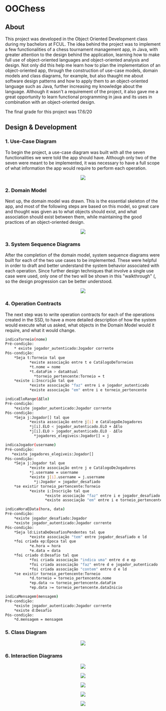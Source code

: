 # OOChess

## About

This project was developed in the Object Oriented Development class during my bachelors at FCUL. The idea behind the project was to implement a few functionalities of a chess tournament management app, in Java, with greater attention to the design behind the application, learning how to make full use of object-oriented languages and object-oriented analysis and design. Not only did this help me learn how to plan the implementation of an object-oriented app, through the construction of use-case models, domain models and class diagrams, for example, but also thaught me about software design patterns and how to apply them to an object-oriented language such as Java, further increasing my knowledge about the language. Although it wasn't a requirement of the project, it also gave me a great opportunity to learn functional programming in java and its uses in combination with an object-oriented design.

The final grade for this project was 17.6/20

## Design & Development

### 1. Use-Case Diagram

To begin the project, a use-case diagram was built with all the seven functionalities we were told the app should have. Although only two of the seven were meant to be implemented, it was necessary to have a full scope of what information the app would require to perform each operation.

<p align="center">
  <img src="https://github.com/JoaoAAnjos/OOChess/blob/main/rsc/casosUso.png">
</p>

### 2. Domain Model

Next up, the domain model was drawn. This is the essential skeleton of the app, and most of the following steps are based on this model, so great care and thought was given as to what objects should exist, and what association should exist between them, while maintaining the good practices of an object-oriented design.

<p align="center">
  <img src="https://github.com/JoaoAAnjos/OOChess/blob/main/rsc/modeloDominio.png">
</p>

### 3. System Sequence Diagrams

After the completion of the domain model, system sequence diagrams were built for each of the two use cases to be implemented. These were helpful in order to draft and better understand the system behavior associated with each operation. Since further design techniques that involve a single use case were used, only one of the two will be shown in this "walkthrough" (, so the design progression can be better understood.

<p align="center">
  <img src="https://github.com/JoaoAAnjos/OOChess/blob/main/rsc/cs5.png">
</p>

### 4. Operation Contracts

The next step was to write operation contracts for each of the operations created in the SSD, to have a more detailed description of how the system would execute what us asked, what objects in the Domain Model would it require, and what it would change.

```sh
indicaTorneio(nome)
Pré-condição:
    * existe jogador_autenticado:Jogador corrente
Pós-condição:
    *Seja t:Torneio tal que
           *existe associação entre t e CatálogoDeTorneios
           *t.nome = nome
           *t.dataFim > dataAtual
             *torneio_pertencente:Torneio = t
    *existe i:Inscrição tal que
           *existe associação "faz" entre i e jogador_autenticado
           *existe associação "em" entre i e torneio_pertencente
```
```sh
indicaEloRange(ΔElo)
Pré-condição:
    *existe jogador_autenticado:Jogador corrente
Pós-condição:
    *Seja j:Jogador[] tal que
           *exista associação entre j[i] e CatálogoDeJogadores
           *j[i].ELO < jogador_autenticado.ELO + ΔElo
           *j[i].ELO > jogador_autenticado.ELO - ΔElo
             *jogadores_elegiveis:Jogador[] = j

```
```sh
indicaJogador(username)
Pré-condição:
   *existe jogadores_elegiveis:Jogador[]
Pós-condição:
    *Seja j:Jogador tal que
           *existe associação entre j e CatálogoDeJogadores
           *j.username = username
           *existe j[i].username = j.username
             *j:Jogador = jogador_desafiado
    *se existir torneio_pertencente:Torneio
           *existe i:Inscrição tal que
                  *existe associação "faz" entre i e jogador_desafiado
                  *existe associação "em" entre i e torneio_pertencente

```
```sh
indicaHoraEData(hora, data)
Pré-condição:
    *existe jogador_desafiado:Jogador
    *existe jogador_autenticado:Jogador corrente
Pós-condição:
    *Seja ld:ListaDeDesafiosPendentes tal que
           *existe associação "tem" entre jogador_desafiado e ld
    *foi criada ep:Época tal que
           *e.hora = hora
           *e.data = data
    *foi criado d:Desafio tal que
           *foi criada associação "indica uma" entre d e ep
           *foi criada associação "faz" entre d e jogador_autenticado
           *foi criada associação "contem" entre d e ld
    *se existir torneio_pertencente:Torneio
           *d.torneio = torneio_pertencente.nome
           *ep.data <= torneio_pertencente.dataFim
           *ep.data >= torneio_pertencente.dataInicio
```
```sh
indicaMensagem(mensagem)
Pré-condição:
    *existe jogador_autenticado:Jogador corrente
    *existe d:Desafio
Pós-condição:
    *d.mensagem = mensagem
```

### 5. Class Diagram

<p align="center">
  <img src="https://github.com/JoaoAAnjos/OOChess/blob/main/rsc/diagramaClasses.png">
</p>

### 6. Interaction Diagrams

<p align="center">
  <img src="diagrams-ID#1.png">
</p>
<p align="center">
  <img src="diagrams-ID#2.png">
</p>
<p align="center">
  <img src="diagrams-ID#3.png">
</p>
<p align="center">
  <img src="diagrams-ID#4.png">
</p>
<p align="center">
  <img src="diagrams-ID#5.png">
</p>


